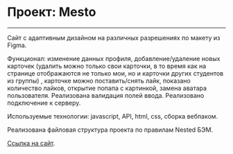 # Проект: Mesto
-------------------------------
Cайт с адаптивным дизайном на различных разрешениях по макету из Figma.

Функционал: изменение данных профиля, добавление/удаление новых карточек (удалить можно только свои карточки, в то время как на странице отображаются не только мои, но и карточки других студентов из группы) , карточке можно поставить/снять лайк, показано количество лайков, открытие попапа с картинкой, замена аватара пользователя. Реализована валидация полей ввода. Реализовано подключение к серверу.

Используемые технологии: javascript, API, html, css, cборка вебпаком.

Реализована файловая структура проекта по правилам Nested БЭМ.

[Ссылка на сайт](https://elya-edo.github.io/mesto/).
